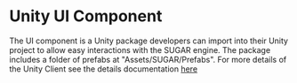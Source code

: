 # Unity UI Component

The UI component is a Unity package developers can import into their Unity project to allow easy interactions with the SUGAR engine. 
The package includes a folder of prefabs at "Assets/SUGAR/Prefabs". For more details of the Unity Client see the details documentation [here](http://docs.sugarengine.org/unity-client/index.html)



